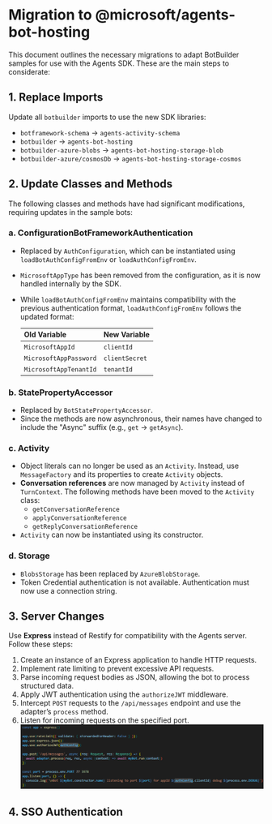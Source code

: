 # Migration to @microsoft/agents-bot-hosting

This document outlines the necessary migrations to adapt BotBuilder samples for use with the Agents SDK.
These are the main steps to considerate:

## 1. Replace Imports  
Update all `botbuilder` imports to use the new SDK libraries:  
- `botframework-schema` → `agents-activity-schema`  
- `botbuilder` → `agents-bot-hosting`  
- `botbuilder-azure-blobs` → `agents-bot-hosting-storage-blob`  
- `botbuilder-azure/cosmosDb` → `agents-bot-hosting-storage-cosmos`  

## 2. Update Classes and Methods  
The following classes and methods have had significant modifications, requiring updates in the sample bots:

### a. ConfigurationBotFrameworkAuthentication  
- Replaced by `AuthConfiguration`, which can be instantiated using `loadBotAuthConfigFromEnv` or `loadAuthConfigFromEnv`.  
- `MicrosoftAppType` has been removed from the configuration, as it is now handled internally by the SDK.  
- While `loadBotAuthConfigFromEnv` maintains compatibility with the previous authentication format, `loadAuthConfigFromEnv` follows the updated format:  

  | Old Variable              | New Variable   |  
  |---------------------------|---------------|  
  | `MicrosoftAppId`          | `clientId`    |  
  | `MicrosoftAppPassword`    | `clientSecret`|  
  | `MicrosoftAppTenantId`    | `tenantId`    |  

### b. StatePropertyAccessor  
- Replaced by `BotStatePropertyAccessor`.  
- Since the methods are now asynchronous, their names have changed to include the "Async" suffix (e.g., `get` → `getAsync`).  

### c. Activity  
- Object literals can no longer be used as an `Activity`. Instead, use `MessageFactory` and its properties to create `Activity` objects.  
- **Conversation references** are now managed by `Activity` instead of `TurnContext`. The following methods have been moved to the `Activity` class:  
  - `getConversationReference`  
  - `applyConversationReference`  
  - `getReplyConversationReference`  
- `Activity` can now be instantiated using its constructor.  

### d. Storage  
- `BlobsStorage` has been replaced by `AzureBlobStorage`.  
- Token Credential authentication is not available. Authentication must now use a connection string.  

## 3. Server Changes  
Use **Express** instead of Restify for compatibility with the Agents server. Follow these steps:  
  1. Create an instance of an Express application to handle HTTP requests.  
  2. Implement rate limiting to prevent excessive API requests.  
  3. Parse incoming request bodies as JSON, allowing the bot to process structured data.  
  4. Apply JWT authentication using the `authorizeJWT` middleware.  
  5. Intercept `POST` requests to the `/api/messages` endpoint and use the adapter’s `process` method.  
  6. Listen for incoming requests on the specified port.  
![Express server](./resources/express_server.png)  

## 4. SSO Authentication  

